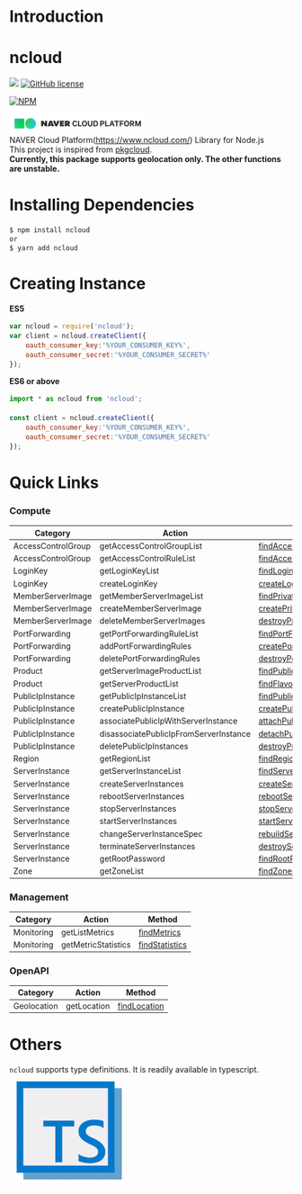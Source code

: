 # Introduction

ncloud
======
![](https://img.shields.io/node/v/ncloud.svg) 
[![GitHub license](https://img.shields.io/github/license/mosfet1kg/ncloud.svg)](https://github.com/mosfet1kg/ncloud/blob/master/LICENSE)
  
  
[![NPM](https://nodei.co/npm/ncloud.png?compact=true)](https://nodei.co/npm/ncloud/)  
  
![](./docs/assets/ncloudicon-01.png)   
NAVER Cloud Platform(https://www.ncloud.com/) Library for Node.js  
This project is inspired from [pkgcloud](https://github.com/pkgcloud/pkgcloud).  
**Currently, this package supports geolocation only. The other functions are unstable.**

# Installing Dependencies
```
$ npm install ncloud
or
$ yarn add ncloud
```

# Creating Instance
**ES5**
```javascript
var ncloud = require('ncloud');
var client = ncloud.createClient({
    oauth_consumer_key:'%YOUR_CONSUMER_KEY%',
    oauth_consumer_secret:'%YOUR_CONSUMER_SECRET%'
});
```

**ES6 or above**
```javascript
import * as ncloud from 'ncloud';

const client = ncloud.createClient({
    oauth_consumer_key:'%YOUR_CONSUMER_KEY%',
    oauth_consumer_secret:'%YOUR_CONSUMER_SECRET%'
});
```

# Quick Links
### Compute

| Category           | Action                    |      Method            |
|--------------------|---------------------------|------------------------|
| AccessControlGroup | getAccessControlGroupList | [findAccessControlGroups](./compute/accesscontrolgroup/accesscontrolgroup-01.md#findaccesscontrolgroup-action-getaccesscontrolgrouplist) |
| AccessControlGroup | getAccessControlRuleList  | [findAccessControlRules](./compute/accesscontrolgroup/accesscontrolgroup-01.md#findaccesscontrolrules-action-getaccesscontrolrulelist) |
| LoginKey           | getLoginKeyList           | [findLoginKeys](./compute/loginkey/loginkey-01.md#findloginkeys-action-getloginkeylist)          |
| LoginKey           | createLoginKey            | [createLoginKey](./compute/loginkey/loginkey-01.md#createloginkey-action-createloginkey)          |
| MemberServerImage  | getMemberServerImageList  | [findPrivateImages](./compute/memberserverimage/memberserverimage-01.md#findprivateimages-action-getmemberserverimagelist)      |
| MemberServerImage  | createMemberServerImage   | [createPrivateImage](./compute/memberserverimage/memberserverimage-01.md#createprivateimage-action-creatememberserverimage)     |
| MemberServerImage  | deleteMemberServerImages  | [destroyPrivateImage](./compute/memberserverimage/memberserverimage-01.md#destroyprivateimages-action-deletememberserverimage)   |
| PortForwarding     | getPortForwardingRuleList | [findPortForwardingRules](./compute/portforwarding/port-01.md#findportforwardingrules-action-getportforwardingrulelist)       |
| PortForwarding     | addPortForwardingRules    | [createPortForwardingRule](./compute/portforwarding/port-01.md#createportforwardingrule-action-addportforwardingrules)       |
| PortForwarding     | deletePortForwardingRules | [destroyPortForwardingRule](./compute/portforwarding/port-01.md#destroyportforwardingrule-action-deleteportforwardingrules)       |
| Product            | getServerImageProductList | [findPublicImages](./compute/product/product-01.md#findpublicimages-action-getserverimageproductlist)       |
| Product            | getServerProductList      | [findFlavors](./compute/product/product-01.md#findflavors-action-getserverproductlist)            |
| PublicIpInstance   | getPublicIpInstanceList   | [findPublicIpInstances](./compute/publicipinstance/publicipinstance-01.md#findpublicipinstances-action-getpublicipinstancelist) |
| PublicIpInstance   | createPublicIpInstance    | [createPublicIpInstance](./compute/publicipinstance/publicipinstance-01.md#createpublicipinstance-action-createpublicipinstance) |
| PublicIpInstance   | associatePublicIpWithServerInstance    | [attachPublicIpInstance](./compute/publicipinstance/publicipinstance-01.md#attachpublicipinstance-action-associatepublicipwithserverinstance) |
| PublicIpInstance   | disassociatePublicIpFromServerInstance | [detachPublicIpInstance](./compute/publicipinstance/publicipinstance-01.md#detachpublicipinstance-action-disassociatepublicipfromserverinstance) |
| PublicIpInstance   | deletePublicIpInstances   | [destroyPublicIpInstance](./compute/publicipinstance/publicipinstance-01.md#destroypublicipinstance-action-deletepublicipinstances) |
| Region             | getRegionList             | [findRegions](./compute/region/region-01.md#findregions-action-getRegionlist)            |
| ServerInstance     | getServerInstanceList     | [findServers](./compute/serverinstance/serverinstance-01.md#findservers-action-getserverinstancelist)            |
| ServerInstance     | createServerInstances     | [createServer](./compute/serverinstance/serverinstance-01.md#createserver-action-createserverinstances)           |
| ServerInstance     | rebootServerInstances     | [rebootServer](./compute/serverinstance/serverinstance-01.md#rebootserver-action-rebootserverinstances)           |
| ServerInstance     | stopServerInstances       | [stopServer](./compute/serverinstance/serverinstance-01.md#stopserver-action-stopserverinstances)           |
| ServerInstance     | startServerInstances      | [startServer](./compute/serverinstance/serverinstance-01.md#startserver-action-startserverinstances)           |
| ServerInstance     | changeServerInstanceSpec  | [rebuildServer](./compute/serverinstance/serverinstance-01.md#rebuildserver-action-changeserverinstancespec)           |
| ServerInstance     | terminateServerInstances  | [destroyServer](./compute/serverinstance/serverinstance-01.md#destroyserver-action-terminateserverinstances)           |
| ServerInstance     | getRootPassword           | [findRootPassword](./compute/serverinstance/serverinstance-01.md#findrootpassword-action-getrootpassword)           |
| Zone               | getZoneList               | [findZones](./compute/zone/zone-01.md#findzones-action-getzonelist)              |

### Management

| Category          | Action                     | Method                 |
|-------------------|----------------------------|------------------------|
| Monitoring        | getListMetrics             | [findMetrics](./management/monitoring-01.md#findmetrics-action-getlistmetrics)       |
| Monitoring        | getMetricStatistics        | [findStatistics](./management/monitoring-01.md#findstatistics-action-getmetricstatistics)       |
 
### OpenAPI

| Category          | Action                     | Method                 |
|-------------------|----------------------------|------------------------|
| Geolocation       | getLocation                | [findLocation](./openapi/geolocation/geo-01.md#findlocation-action-getlocation)       |
 

# Others 
`ncloud` supports type definitions. It is readily available in typescript.  
![](./assets/ts-01.png)